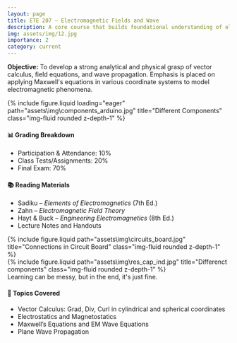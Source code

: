 ```yaml
---
layout: page
title: ETE 207 – Electromagnetic Fields and Wave
description: A core course that builds foundational understanding of electric and magnetic field behavior in space and time.
img: assets/img/12.jpg
importance: 2
category: current
---
```


<div class="row">
  <div class="col-sm-12">
    <p><strong>Objective:</strong> To develop a strong analytical and physical grasp of vector calculus, field equations, and wave propagation. Emphasis is placed on applying Maxwell's equations in various coordinate systems to model electromagnetic phenomena.
    </p>
  </div>
</div>

<div class="row">
    <div class="col-sm mt-3 mt-md-0">
        {% include figure.liquid loading="eager" path="assets\img\components_arduino.jpg" title="Different Components" class="img-fluid rounded z-depth-1" %}
    </div>
</div>


<div class="row mt-4">
  <div class="col-sm-6">
    <h4>📊 Grading Breakdown</h4>
    <ul>
      <li>Participation & Attendance: 10%</li>
      <li>Class Tests/Assignments: 20%</li>
      <li>Final Exam: 70%</li>
    </ul>
  </div>
  <div class="col-sm-6">
    <h4>📚 Reading Materials</h4>
    <ul>
      <li>Sadiku – <i>Elements of Electromagnetics</i> (7th Ed.)</li>
      <li>Zahn – <i>Electromagnetic Field Theory</i></li>
      <li>Hayt & Buck – <i>Engineering Electromagnetics</i> (8th Ed.)</li>
      <li>Lecture Notes and Handouts</li>
    </ul>
  </div>
</div>

<div class="row justify-content-sm-center">
    <div class="col-sm-8 mt-3 mt-md-0">
        {% include figure.liquid path="assets\img\circuits_board.jpg" title="Connections in Circuit Board" class="img-fluid rounded z-depth-1" %}
    </div>
    <div class="col-sm-4 mt-3 mt-md-0">
        {% include figure.liquid path="assets\img\res_cap_ind.jpg" title="Differenct components" class="img-fluid rounded z-depth-1" %}
    </div>
</div>
<div class="caption">
    Learning can be messy, but in the end, it's just fine.
</div>

<div class="row mt-4">
  <div class="col-sm-12">
    <h4>🧭 Topics Covered</h4>
    <ul>
      <li>Vector Calculus: Grad, Div, Curl in cylindrical and spherical coordinates</li>
      <li>Electrostatics and Magnetostatics</li>
      <li>Maxwell’s Equations and EM Wave Equations</li>
      <li>Plane Wave Propagation</li>
    </ul>
  </div>
</div>

